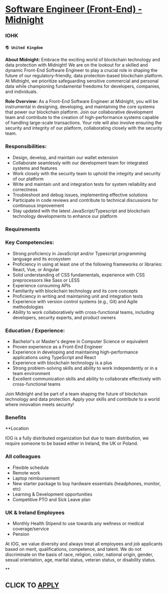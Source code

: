 # [Software Engineer (Front-End) - Midnight](https://www.remotewlb.com/apply/software-engineer-front-end-midnight)  
### IOHK  
#### `🌎 United Kingdom`  

**About Midnight:** Embrace the exciting world of blockchain technology and data protection with Midnight! We are on the lookout for a skilled and dynamic Front-End Software Engineer to play a crucial role in shaping the future of our regulatory-friendly, data protection-based blockchain platform. At Midnight, we prioritize safeguarding sensitive commercial and personal data while championing fundamental freedoms for developers, companies, and individuals.

 **Role Overview:** As a Front-End Software Engineer at Midnight, you will be instrumental in designing, developing, and maintaining the core systems that power our blockchain platform. Join our collaborative development team and contribute to the creation of high-performance systems capable of handling large-scale transactions. Your role will also involve ensuring the security and integrity of our platform, collaborating closely with the security team.

### Responsibilities:

  * Design, develop, and maintain our wallet extension
  * Collaborate seamlessly with our development team for integrated systems and features
  * Work closely with the security team to uphold the integrity and security of our platform
  * Write and maintain unit and integration tests for system reliability and correctness
  * Troubleshoot and debug issues, implementing effective solutions
  * Participate in code reviews and contribute to technical discussions for continuous improvement
  * Stay updated with the latest JavaScript/Typescript and blockchain technology developments to enhance our platform

### Requirements

### Key Competencies:

  * Strong proficiency in JavaScript and/or Typescript programming language and its ecosystem
  * Proficiency in using at least one of the following frameworks or libraries: React, Vue, or Angular
  * Solid understanding of CSS fundamentals, experience with CSS preprocessors like Sass or LESS
  * Experience consuming APIs
  * Familiarity with blockchain technology and its core concepts
  * Proficiency in writing and maintaining unit and integration tests
  * Experience with version control systems (e.g., Git) and Agile methodologies
  * Ability to work collaboratively with cross-functional teams, including developers, security experts, and product owners

### Education / Experience:

  * Bachelor's or Master's degree in Computer Science or equivalent
  * Proven experience as a Front-End Engineer
  * Experience in developing and maintaining high-performance applications using TypeScript and React
  * Experience with blockchain technology is a plus
  * Strong problem-solving skills and ability to work independently or in a team environment
  * Excellent communication skills and ability to collaborate effectively with cross-functional teams

Join Midnight and be part of a team shaping the future of blockchain technology and data protection. Apply your skills and contribute to a world where innovation meets security!

### Benefits

 **Location

IOG is a fully distributed organization but due to team distribution, we require someone to be based either in Ireland, the UK or Poland.

### All colleagues

  * Flexible schedule
  * Remote work
  * Laptop reimbursement
  * New starter package to buy hardware essentials (headphones, monitor, etc)
  * Learning & Development opportunities
  * Competitive PTO and Sick Leave plan

### UK & Ireland Employees

  * Monthly Health Stipend to use towards any wellness or medical coverage/service
  * Pension

At IOG, we value diversity and always treat all employees and job applicants based on merit, qualifications, competence, and talent. We do not discriminate on the basis of race, religion, color, national origin, gender, sexual orientation, age, marital status, veteran status, or disability status.

**

  
## CLICK TO [APPLY](https://www.remotewlb.com/apply/software-engineer-front-end-midnight)


